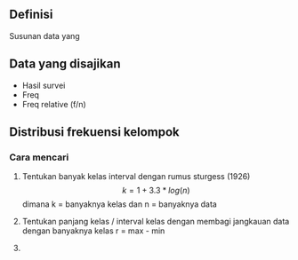 ## Definisi
Susunan data yang 

## Data yang disajikan

- Hasil survei
- Freq
- Freq relative (f/n)


## Distribusi frekuensi kelompok

### Cara mencari
1. Tentukan banyak kelas interval dengan rumus sturgess (1926) $$ k= 1 + 3.3 *log (n)$$ dimana k = banyaknya kelas dan n = banyaknya data

2. Tentukan panjang kelas / interval kelas dengan membagi jangkauan data dengan banyaknya kelas r = max - min
3. 
